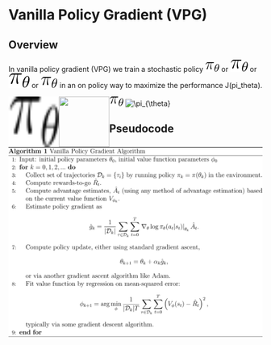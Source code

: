 # Vanilla Policy Gradient (VPG)
## Overview
In vanilla policy gradient (VPG) we train a stochastic policy <img class="math" src="../../docs/images/VPG/pi_theta.svg" alt="\pi_{\theta}"/> or <img class="math" src="../../docs/images/VPG/pi_theta_125.svg" alt="\pi_{\theta}"/> or <img class="math" src="../../docs/images/VPG/pi_theta_150.svg" alt="\pi_{\theta}"/> or <img class="math" src="../../docs/images/VPG/6a71f04b65d9524fb656715cda85d7540a9ddf9f.svg" alt="\pi_{\theta}"/> in an on policy way to maximize the performance J(pi_theta).


<img align="left" width="100" height="100" src="../../docs/images/VPG/pi_theta.svg">

<img class="math" src="../../docs/images/VPG/pi_theta.svg" alt="\pi_{\theta}"/>





<img align="left" width="100" height="100" src="http://1.bp.blogspot.com/_LgF7ePXTRlA/TTXdqhZLHcI/AAAAAAAAAEg/M2ya6KBz61E/s1600/apple_logo_rainbow.gif">

<img class="math" src="http://1.bp.blogspot.com/_LgF7ePXTRlA/TTXdqhZLHcI/AAAAAAAAAEg/M2ya6KBz61E/s1600/apple_logo_rainbow.gif" alt="\pi_{\theta}"/>

## Pseudocode
![VPG pseudocode algorithm](../../docs/images/VPG/VPG_Pseudocode.svg)
